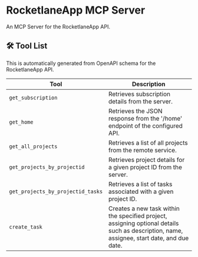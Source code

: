# RocketlaneApp MCP Server

An MCP Server for the RocketlaneApp API.

## 🛠️ Tool List

This is automatically generated from OpenAPI schema for the RocketlaneApp API.


| Tool | Description |
|------|-------------|
| `get_subscription` | Retrieves subscription details from the server. |
| `get_home` | Retrieves the JSON response from the '/home' endpoint of the configured API. |
| `get_all_projects` | Retrieves a list of all projects from the remote service. |
| `get_projects_by_projectid` | Retrieves project details for a given project ID from the server. |
| `get_projects_by_projectid_tasks` | Retrieves a list of tasks associated with a given project ID. |
| `create_task` | Creates a new task within the specified project, assigning optional details such as description, name, assignee, start date, and due date. |

